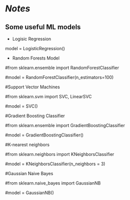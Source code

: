 # **_Notes_**

## Some useful ML models

* Logisic Regression

model = LogisticRegression()

* Random Forests Model

#from sklearn.ensemble import RandomForestClassifier

#model = RandomForestClassifier(n_estimators=100)

#Support Vector Machines

#from sklearn.svm import SVC, LinearSVC

#model = SVC()

#Gradient Boosting Classifier

#from sklearn.ensemble import GradientBoostingClassifier

#model = GradientBoostingClassifier()

#K-nearest neighbors

#from sklearn.neighbors import KNeighborsClassifier

#model = KNeighborsClassifier(n_neighbors = 3)

#Gaussian Naive Bayes

#from sklearn.naive_bayes import GaussianNB

#model = GaussianNB()
